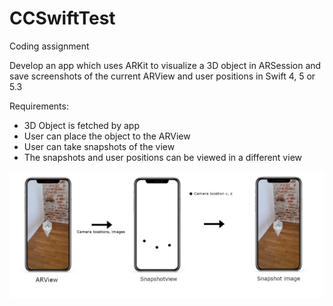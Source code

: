 # CCSwiftTest
Coding assignment

Develop an app which uses ARKit to visualize a 3D object in ARSession and save screenshots of the current ARView and user positions in 
Swift 4, 5 or 5.3

Requirements:
- 3D Object is fetched by app
- User can place the object to the ARView
- User can take snapshots of the view
- The snapshots and user positions can be viewed in a different view

![Example](Untitled.png)

